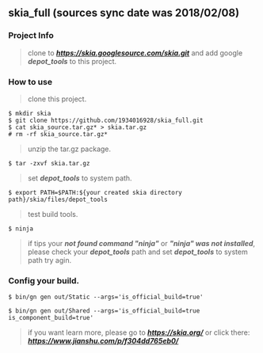 ## skia_full (sources sync date was 2018/02/08)
### Project Info
> clone to ***https://skia.googlesource.com/skia.git*** and add google ***depot_tools*** to this project.
### How to use
> clone this project.
```
$ mkdir skia
$ git clone https://github.com/1934016928/skia_full.git
$ cat skia_source.tar.gz* > skia.tar.gz
# rm -rf skia_source.tar.gz*
```
> unzip the tar.gz package.
```
$ tar -zxvf skia.tar.gz
```
> set ***depot_tools*** to system path.
```
$ export PATH=$PATH:${your created skia directory path}/skia/files/depot_tools
```
> test build tools.
```
$ ninja
```
> if tips your ***not found command "ninja"*** or ***"ninja" was not installed***, please check your ***depot_tools*** path and set ***depot_tools*** to system path try agin.
### Config your build.
```
$ bin/gn gen out/Static --args='is_official_build=true'

$ bin/gn gen out/Shared --args='is_official_build=true is_component_build=true'
```
> if you want learn more, please go to ***https://skia.org/*** or click there: ***https://www.jianshu.com/p/f304dd765eb0/***
